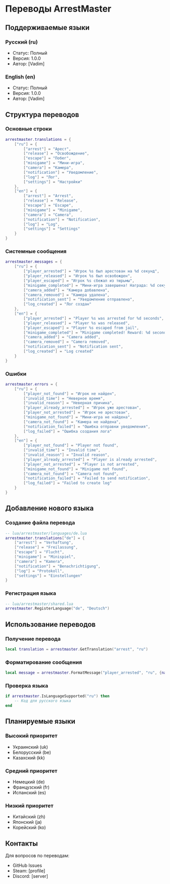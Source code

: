 # Переводы ArrestMaster

## Поддерживаемые языки

### Русский (ru)
- Статус: Полный
- Версия: 1.0.0
- Автор: [Vadim]

### English (en)
- Статус: Полный
- Версия: 1.0.0
- Автор: [Vadim]

## Структура переводов

### Основные строки
```lua
arrestmaster.translations = {
    ["ru"] = {
        ["arrest"] = "Арест",
        ["release"] = "Освобождение",
        ["escape"] = "Побег",
        ["minigame"] = "Мини-игра",
        ["camera"] = "Камера",
        ["notification"] = "Уведомление",
        ["log"] = "Лог",
        ["settings"] = "Настройки"
    },
    ["en"] = {
        ["arrest"] = "Arrest",
        ["release"] = "Release",
        ["escape"] = "Escape",
        ["minigame"] = "Minigame",
        ["camera"] = "Camera",
        ["notification"] = "Notification",
        ["log"] = "Log",
        ["settings"] = "Settings"
    }
}
```

### Системные сообщения
```lua
arrestmaster.messages = {
    ["ru"] = {
        ["player_arrested"] = "Игрок %s был арестован на %d секунд",
        ["player_released"] = "Игрок %s был освобожден",
        ["player_escaped"] = "Игрок %s сбежал из тюрьмы",
        ["minigame_completed"] = "Мини-игра завершена! Награда: %d секунд",
        ["camera_added"] = "Камера добавлена",
        ["camera_removed"] = "Камера удалена",
        ["notification_sent"] = "Уведомление отправлено",
        ["log_created"] = "Лог создан"
    },
    ["en"] = {
        ["player_arrested"] = "Player %s was arrested for %d seconds",
        ["player_released"] = "Player %s was released",
        ["player_escaped"] = "Player %s escaped from jail",
        ["minigame_completed"] = "Minigame completed! Reward: %d seconds",
        ["camera_added"] = "Camera added",
        ["camera_removed"] = "Camera removed",
        ["notification_sent"] = "Notification sent",
        ["log_created"] = "Log created"
    }
}
```

### Ошибки
```lua
arrestmaster.errors = {
    ["ru"] = {
        ["player_not_found"] = "Игрок не найден",
        ["invalid_time"] = "Неверное время",
        ["invalid_reason"] = "Неверная причина",
        ["player_already_arrested"] = "Игрок уже арестован",
        ["player_not_arrested"] = "Игрок не арестован",
        ["minigame_not_found"] = "Мини-игра не найдена",
        ["camera_not_found"] = "Камера не найдена",
        ["notification_failed"] = "Ошибка отправки уведомления",
        ["log_failed"] = "Ошибка создания лога"
    },
    ["en"] = {
        ["player_not_found"] = "Player not found",
        ["invalid_time"] = "Invalid time",
        ["invalid_reason"] = "Invalid reason",
        ["player_already_arrested"] = "Player is already arrested",
        ["player_not_arrested"] = "Player is not arrested",
        ["minigame_not_found"] = "Minigame not found",
        ["camera_not_found"] = "Camera not found",
        ["notification_failed"] = "Failed to send notification",
        ["log_failed"] = "Failed to create log"
    }
}
```

## Добавление нового языка

### Создание файла перевода
```lua
-- lua/arrestmaster/languages/de.lua
arrestmaster.translations["de"] = {
    ["arrest"] = "Verhaftung",
    ["release"] = "Freilassung",
    ["escape"] = "Flucht",
    ["minigame"] = "Minispiel",
    ["camera"] = "Kamera",
    ["notification"] = "Benachrichtigung",
    ["log"] = "Protokoll",
    ["settings"] = "Einstellungen"
}
```

### Регистрация языка
```lua
-- lua/arrestmaster/shared.lua
arrestmaster.RegisterLanguage("de", "Deutsch")
```

## Использование переводов

### Получение перевода
```lua
local translation = arrestmaster.GetTranslation("arrest", "ru")
```

### Форматирование сообщения
```lua
local message = arrestmaster.FormatMessage("player_arrested", "ru", {name = "Player", time = 60})
```

### Проверка языка
```lua
if arrestmaster.IsLanguageSupported("ru") then
    -- Код для русского языка
end
```

## Планируемые языки

### Высокий приоритет
- Украинский (uk)
- Белорусский (be)
- Казахский (kk)

### Средний приоритет
- Немецкий (de)
- Французский (fr)
- Испанский (es)

### Низкий приоритет
- Китайский (zh)
- Японский (ja)
- Корейский (ko)

## Контакты

Для вопросов по переводам:
- GitHub Issues
- Steam: [profile]
- Discord: [server] 